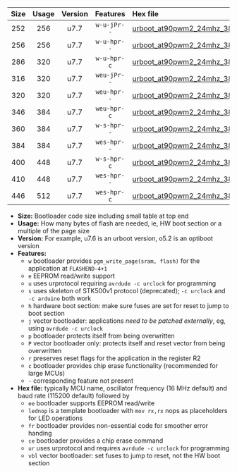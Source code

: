 |Size|Usage|Version|Features|Hex file|
|:-:|:-:|:-:|:-:|:--|
|252|256|u7.7|`w-u-jPr--`|[urboot_at90pwm2_24mhz_38400bps_lednop_ur_vbl.hex](https://raw.githubusercontent.com/stefanrueger/urboot.hex/main/mcus/at90pwm2/fcpu_24mhz/38400_bps/urboot_at90pwm2_24mhz_38400bps_lednop_ur_vbl.hex)|
|256|256|u7.7|`w-u-hpr--`|[urboot_at90pwm2_24mhz_38400bps_lednop_fr_ur.hex](https://raw.githubusercontent.com/stefanrueger/urboot.hex/main/mcus/at90pwm2/fcpu_24mhz/38400_bps/urboot_at90pwm2_24mhz_38400bps_lednop_fr_ur.hex)|
|286|320|u7.7|`w-u-hpr-c`|[urboot_at90pwm2_24mhz_38400bps_lednop_fr_ce_ur.hex](https://raw.githubusercontent.com/stefanrueger/urboot.hex/main/mcus/at90pwm2/fcpu_24mhz/38400_bps/urboot_at90pwm2_24mhz_38400bps_lednop_fr_ce_ur.hex)|
|316|320|u7.7|`weu-jPr--`|[urboot_at90pwm2_24mhz_38400bps_ee_lednop_ur_vbl.hex](https://raw.githubusercontent.com/stefanrueger/urboot.hex/main/mcus/at90pwm2/fcpu_24mhz/38400_bps/urboot_at90pwm2_24mhz_38400bps_ee_lednop_ur_vbl.hex)|
|320|320|u7.7|`weu-hpr--`|[urboot_at90pwm2_24mhz_38400bps_ee_lednop_fr_ur.hex](https://raw.githubusercontent.com/stefanrueger/urboot.hex/main/mcus/at90pwm2/fcpu_24mhz/38400_bps/urboot_at90pwm2_24mhz_38400bps_ee_lednop_fr_ur.hex)|
|346|384|u7.7|`weu-hpr-c`|[urboot_at90pwm2_24mhz_38400bps_ee_lednop_fr_ce_ur.hex](https://raw.githubusercontent.com/stefanrueger/urboot.hex/main/mcus/at90pwm2/fcpu_24mhz/38400_bps/urboot_at90pwm2_24mhz_38400bps_ee_lednop_fr_ce_ur.hex)|
|360|384|u7.7|`w-s-hpr--`|[urboot_at90pwm2_24mhz_38400bps_lednop_fr.hex](https://raw.githubusercontent.com/stefanrueger/urboot.hex/main/mcus/at90pwm2/fcpu_24mhz/38400_bps/urboot_at90pwm2_24mhz_38400bps_lednop_fr.hex)|
|384|384|u7.7|`wes-hpr--`|[urboot_at90pwm2_24mhz_38400bps_ee.hex](https://raw.githubusercontent.com/stefanrueger/urboot.hex/main/mcus/at90pwm2/fcpu_24mhz/38400_bps/urboot_at90pwm2_24mhz_38400bps_ee.hex)|
|400|448|u7.7|`w-s-hpr-c`|[urboot_at90pwm2_24mhz_38400bps_lednop_fr_ce.hex](https://raw.githubusercontent.com/stefanrueger/urboot.hex/main/mcus/at90pwm2/fcpu_24mhz/38400_bps/urboot_at90pwm2_24mhz_38400bps_lednop_fr_ce.hex)|
|410|448|u7.7|`wes-hpr--`|[urboot_at90pwm2_24mhz_38400bps_ee_lednop_fr.hex](https://raw.githubusercontent.com/stefanrueger/urboot.hex/main/mcus/at90pwm2/fcpu_24mhz/38400_bps/urboot_at90pwm2_24mhz_38400bps_ee_lednop_fr.hex)|
|446|512|u7.7|`wes-hpr-c`|[urboot_at90pwm2_24mhz_38400bps_ee_lednop_fr_ce.hex](https://raw.githubusercontent.com/stefanrueger/urboot.hex/main/mcus/at90pwm2/fcpu_24mhz/38400_bps/urboot_at90pwm2_24mhz_38400bps_ee_lednop_fr_ce.hex)|

- **Size:** Bootloader code size including small table at top end
- **Usage:** How many bytes of flash are needed, ie, HW boot section or a multiple of the page size
- **Version:** For example, u7.6 is an urboot version, o5.2 is an optiboot version
- **Features:**
  + `w` bootloader provides `pgm_write_page(sram, flash)` for the application at `FLASHEND-4+1`
  + `e` EEPROM read/write support
  + `u` uses urprotocol requiring `avrdude -c urclock` for programming
  + `s` uses skeleton of STK500v1 protocol (deprecated); `-c urclock` and `-c arduino` both work
  + `h` hardware boot section: make sure fuses are set for reset to jump to boot section
  + `j` vector bootloader: applications *need to be patched externally*, eg, using `avrdude -c urclock`
  + `p` bootloader protects itself from being overwritten
  + `P` vector bootloader only: protects itself and reset vector from being overwritten
  + `r` preserves reset flags for the application in the register R2
  + `c` bootloader provides chip erase functionality (recommended for large MCUs)
  + `-` corresponding feature not present
- **Hex file:** typically MCU name, oscillator frequency (16 MHz default) and baud rate (115200 default) followed by
  + `ee` bootloader supports EEPROM read/write
  + `lednop` is a template bootloader with `mov rx,rx` nops as placeholders for LED operations
  + `fr` bootloader provides non-essential code for smoother error handing
  + `ce` bootloader provides a chip erase command
  + `ur` uses urprotocol and requires `avrdude -c urclock` for programming
  + `vbl` vector bootloader: set fuses to jump to reset, not the HW boot section
